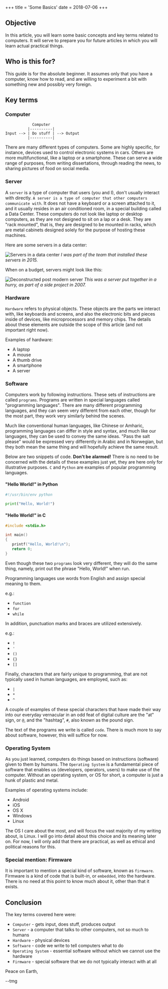 +++
title = 'Some Basics'
date = 2018-07-06
+++

## Objective
In this article, you will learn some basic concepts and key terms related to
computers. It will serve to prepare you for future articles in which you will
learn actual practical things.

## Who is this for?
This guide is for the absolute beginner. It assumes only that you have a computer,
know how to read, and are willing to experiment a bit with something new and
possibly very foreign.

## Key terms

### Computer

```
            Computer
          |----------|
Input --> | Do stuff | --> Output
          |----------|
```

There are many different types of computers. Some are highly specific, for
instance, devices used to control electronic systems in cars. Others are
more multifunctional, like a laptop or a smartphone. These can serve a wide range
of purposes, from writing dissertations, through reading the news, to sharing
pictures of food on social media.

### Server
A `server` is a type of computer that users (you and I), don't usually interact
with directly. `A server is a type of computer that other computers communicate
with`. It does not have a keyboard or a screen attached to it, and it usually
resides in an air conditioned room, in a special building called a Data Center.
These computers do not look like laptop or desktop computers, as they are not
designed to sit on a lap or a desk. They are "rack mounted", that is, they are
designed to be mounted in racks, which are metal cabinets designed solely for the
purpose of hosting these machines.

Here are some servers in a data center:

![Servers in a data center](/images/proper_servers.jpg)
_I was part of the team that installed these servers in 2015._

When on a budget, servers might look like this:

![Deconstructed post modern server](/images/improper_server.jpg)
_This was a server put together in a hurry, as part of a side project in 2007._

### Hardware
`Hardware` refers to physical objects. These objects are the parts we interact
with, like keyboards and screens, and also the electronic bits and pieces inside
of devices, like microprocessors and memory chips. The details about these elements
are outside the scope of this article (and not important right now).

Examples of hardware:

* A laptop
* A mouse
* A thumb drive
* A smartphone
* A server

### Software
Computers work by following instructions. These sets of instructions are called
`programs`. Programs are written in special languages called "programming languages".
There are many different programming languages, and they can seem very different
from each other, though for the most part, they work very similarly behind the scenes.

Much like conventional human languages, like Chinese or Amharic, programming languages
can differ in style and syntax, and much like our languages, they can be used to
convey the same ideas. "Pass the salt please" would be expressed very differently in Arabic
and in Norwegian, but they both mean the same thing and will hopefully achieve the
same result.

Below are two snippets of code. **Don't be alarmed!** There is no need to be concerned
with the details of these examples just yet, they are here only for illustrative purposes.
`C` and `Python` are examples of popular programming languages.

#### "Hello World!" in Python

```python
#!/usr/bin/env python

print("Hello, World!")
```

#### "Hello World!" in C

```c
#include <stdio.h>

int main()
{
   printf("Hello, World!\n");
   return 0;
}
```

Even though these two `programs` look very different, they will do the same thing,
namely, print out the phrase "Hello, World!" when run.

Programming languages use words from English and assign special meaning to them.

e.g.:

* `function`
* `for`
* `while`

In addition, punctuation marks and braces are utilized extensively.

e.g.:

* `!`
* `'`
* `()`
* `{}`
* `[]`

Finally, characters that are fairly unique to programming, that are not typically used
in human languages, are employed, such as:

* `|`
* `*`
* `^`

A couple of examples of these special characters that have made their way into
our everyday vernacular in an odd feat of digital culture are the "at" sign, or
`@`, and the "hashtag", `#`, also known as the pound sign.

The text of the programs we write is called `code`. There is much more to say
about software, however, this will suffice for now.

### Operating System
As you just learned, computers do things based on instructions (software) given
to them by humans. The `Operating System` is a fundamental piece of software
that enables us (developers, operators, users) to make use of the computer.
Without an operating system, or OS for short, a computer is just a hunk of
plastic and metal.

Examples of operating systems include:

* Android
* iOS
* OS X
* Windows
* Linux

The OS I care about the most, and will focus the vast majority of my writing about,
is Linux. I will go into detail about this choice and its meaning later on. For
now, I will only add that there are practical, as well as ethical and political
reasons for this.

### Special mention: Firmware
It is important to mention a special kind of software, known as `firmware`.
Firmware is a kind of code that is built-in, or `embedded`, into the hardware.
There is no need at this point to know much about it, other than that it exists.

## Conclusion
The key terms covered here were:

* `Computer` - gets input, does stuff, produces output
* `Server` - a computer that talks to other computers, not so much to humans
* `Hardware` - physical devices
* `Software` - code we write to tell computers what to do
* `Operating System` - essential software without which we cannot use the hardware
* `Firmware` - special software that we do not typically interact with at all

Peace on Earth,

--tmg
